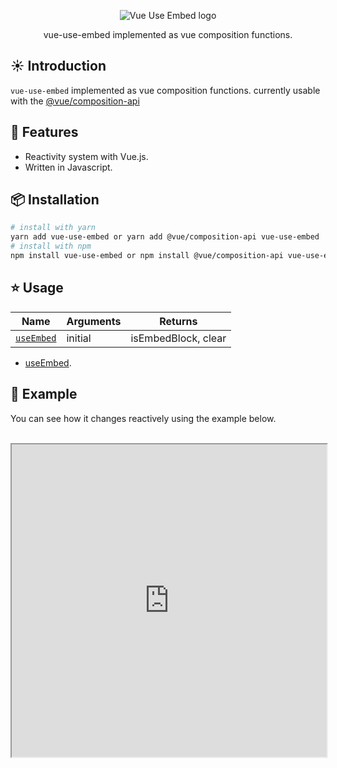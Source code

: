 <p align="center"><img src="https://vue-use-embed.netlify.app/assets/vue-use-embed.png" alt="Vue Use Embed logo"></p>
<p align="center">vue-use-embed implemented as vue composition functions.</p>

## :sunny: Introduction

`vue-use-embed` implemented as vue composition functions. currently usable with the [@vue/composition-api](https://github.com/vuejs/composition-api)

## :rocket: Features

- Reactivity system with Vue.js.
- Written in Javascript.

## :package: Installation

```bash
# install with yarn
yarn add vue-use-embed or yarn add @vue/composition-api vue-use-embed
# install with npm
npm install vue-use-embed or npm install @vue/composition-api vue-use-embed
```

## :star: Usage

| Name                        | Arguments | Returns             |
| --------------------------- | --------- | ------------------- |
| [`useEmbed`](./useEmbed.md) | initial   | isEmbedBlock, clear |

- [useEmbed](./useEmbed.md).

## :bouquet: Example

You can see how it changes reactively using the example below.

<EmbedComponent />

<br />
<iframe src="https://codesandbox.io/embed/tender-babbage-t5d5u?fontsize=14&hidenavigation=1&theme=dark" width="100%" height="500px"></iframe>

<ToggleDarkMode/>
